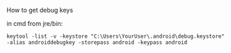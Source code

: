 How to get debug keys

in cmd from jre/bin:
```
keytool -list -v -keystore "C:\Users\YourUser\.android\debug.keystore" -alias androiddebugkey -storepass android -keypass android 

```
